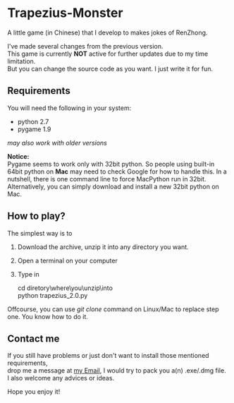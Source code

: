 Trapezius-Monster
=================


  
A little game (in Chinese) that I develop to makes jokes of RenZhong. 

I've made several changes from the previous version.  
This game is currently **NOT** active for further updates due to my time limitation.  
But you can change the source code as you want. I just write it for fun.  

Requirements
-----------------------
You will need the following in your system:
* python 2.7
* pygame 1.9  

*may also work with older versions*

**Notice:**  
Pygame seems to work only with 32bit python.
So people using built-in 64bit python on **Mac** may need to check Google for how to handle this. 
In a nutshell, there is one command line to force MacPython run in 32bit. Alternatively, you can simply download and install a new 32bit python on Mac.  

How to play?
-----------------------
The simplest way is to  
1.  Download the archive, unzip it into any directory you want.  
2.  Open a terminal on your computer  
3.  Type in

    cd diretory\where\you\unzip\into    
    python trapezius_2.0.py

Offcourse, you can use *git clone* command on Linux/Mac to replace step one.
You know how to do it.

Contact me
-------------------
If you still have problems or just don't want to install those mentioned requirements,  
drop me a message at [my Email](schan.huang@gmail.com), I would try to pack you a(n) .exe/.dmg file.  
I also welcome any advices or ideas.  

Hope you enjoy it!
